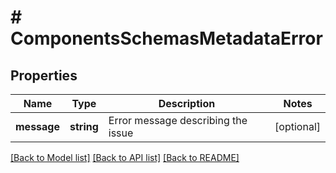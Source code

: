 # # ComponentsSchemasMetadataError

## Properties

Name | Type | Description | Notes
------------ | ------------- | ------------- | -------------
**message** | **string** | Error message describing the issue | [optional]

[[Back to Model list]](../../README.md#models) [[Back to API list]](../../README.md#endpoints) [[Back to README]](../../README.md)
